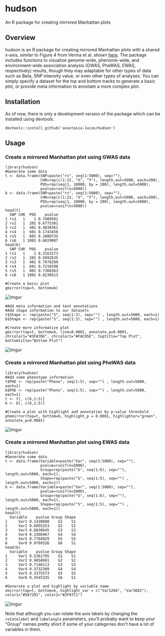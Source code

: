 # hudson
An R package for creating mirrored Manhattan plots

## Overview
hudson is an R package for creating mirrored Manhattan plots with a shared x-axis, similar to Figure 4 from Verma et al. shown [here](https://www.cell.com/ajhg/fulltext/S0002-9297(18)30062-4). The package includes functions to visualize genome-wide, phenome-wide, and environment-wide association analysis (GWAS, PheWAS, EWAS, respectively) results, though they may adaptable for other types of data such as Beta, SNP intensity value, or even other types of analyses. You can simply specify a dataset for the top and bottom tracks to generate a basic plot, or provide meta information to annotate a more complex plot.

## Installation
As of now, there is only a development version of the package which can be installed using devtools.

```devtools::install_github('anastasia-lucas/hudson')```

## Usage

### Create a mirrored Manhattan plot using GWAS data
```
library(hudson)
#Generate some data
t <- data.frame(SNP=paste("rs", seq(1:5000), sep=""),
                CHR=rep(c(1:22, "X", "Y"), length.out=5000, each=200),
                POS=rep(seq(1, 10000, by = 200), length.out=5000),
                pvalue=runif(n=5000))
b <- data.frame(SNP=paste("rs", seq(1:5000), sep=""),
                CHR=rep(c(1:22, "X", "Y"), length.out=5000, each=200),
                POS=rep(seq(1, 10000, by = 200), length.out=5000),
                pvalue=runif(n=5000))
head(t)
  SNP CHR  POS    pvalue
1 rs1   1    1 0.7489581
2 rs2   1  201 0.6775381
3 rs3   1  401 0.4838361
4 rs4   1  601 0.1743456
5 rs5   1  801 0.1880735
6 rs6   1 1001 0.6829087
head(b)
  SNP CHR  POS    pvalue
1 rs1   1    1 0.3163273
2 rs2   1  201 0.5892635
3 rs3   1  401 0.7978299
4 rs4   1  601 0.7216598
5 rs5   1  801 0.7388363
6 rs6   1 1001 0.8230513

#Create a basic plot
gmirror(top=t, bottom=b)

```

![Imgur](https://i.imgur.com/5wYjMzJ.png)

```
#Add meta information and text annotations
#Add shape information to our datasets
t$Shape <- rep(paste("S", seq(1:3), sep="") , length.out=5000, each=1)
b$Shape <- rep(paste("S", seq(1:3), sep="") , length.out=5000, each=1)

#Create more informative plot
gmirror(top=t, bottom=b, line=0.0001, annotate_p=0.0001, chrcolor1="#3FA7D6", chrcolor2="#FAC05E", toptitle="Top Plot", bottomtitle="Bottom Plot")
```
![Imgur](https://i.imgur.com/1yrlwsk.png)

### Create a mirrored Manhattan plot using PheWAS data

```
library(hudson)
#Add some phenotype information
t$PHE <- rep(paste("Pheno", seq(1:5), sep="") , length.out=5000, each=1)
b$PHE <- rep(paste("Pheno", seq(1:5), sep="") , length.out=5000, each=1)
t <- t[, c(6,1:5)]
b <- b[, c(6,1:5)]

#Create a plot with highlight and annotation by p-value threshold
phemirror(top=t, bottom=b, highlight_p = 0.0001, highlighter="green", annotate_p=0.0001)
```
![Imgur](https://i.imgur.com/XM9sJ4z.jpg)

### Create a mirrored Manhattan plot using EWAS data
```
library(hudson)
#Generate some data
t <- data.frame(Variable=paste("Var", seq(1:5000), sep=""), 
                pvalue=runif(n=5000), 
                Group=rep(paste("G", seq(1:6), sep=""), length.out=5000, each=1),
                Shape=rep(paste("S", seq(1:5), sep="") , length.out=5000, each=1))
b <- data.frame(Variable=paste("Var", seq(1:5000), sep=""),
                pvalue=runif(n=5000), 
                Group=rep(paste("G", seq(1:6), sep=""), length.out=5000, each=1),
                Shape=rep(paste("S", seq(1:5), sep="") , length.out=5000, each=1))
head(t)
  Variable    pvalue Group Shape
1     Var1 0.1430880    G1    S1
2     Var2 0.6055253    G2    S2
3     Var3 0.8830645    G3    S3
4     Var4 0.1560467    G4    S4
5     Var5 0.7784929    G5    S5
6     Var6 0.9709326    G6    S1
head(b)
  Variable    pvalue Group Shape
1     Var1 0.5381795    G1    S1
2     Var2 0.9858681    G2    S2
3     Var3 0.7146113    G3    S3
4     Var4 0.3732309    G4    S4
5     Var5 0.3375573    G5    S5
6     Var6 0.4545325    G6    S1

#Generate a plot and highlight by variable name
emirror(top=t, bottom=b, highlight_var = c("Var1266", "Var3682"), color1="#587291", color2="#2F97C1")

```

![Imgur](https://i.imgur.com/NUkQ9jb.png)

Note that although you can rotate the axis labels by changing the ```rotatelabel``` and ```labelangle``` parameters, you'll probaby want to keep your "Group" names pretty short if some of your categories don't have a lot of variables in them.

